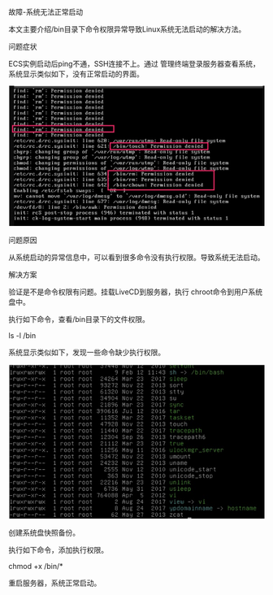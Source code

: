 故障-系统无法正常启动

本文主要介绍/bin目录下命令权限异常导致Linux系统无法启动的解决方法。

问题症状

ECS实例启动后ping不通，SSH连接不上。通过
管理终端登录服务器查看系统，系统显示类似如下，没有正常启动的界面。

![](media/6837bd5c89bdd5f66066bc7b3707513e.png)

问题原因

从系统启动的异常信息中，可以看到很多命令没有执行权限。导致系统无法启动。

解决方案

验证是不是命令权限有问题。挂载LiveCD到服务器，执行 chroot命令到用户系统盘中。

执行如下命令，查看/bin目录下的文件权限。

ls -l /bin

系统显示类似如下，发现一些命令缺少执行权限。

![](media/9989771bc7ea8abad3e68f156412be28.png)

创建系统盘快照备份。

执行如下命令，添加执行权限。

chmod +x /bin/\*

重启服务器，系统正常启动。
